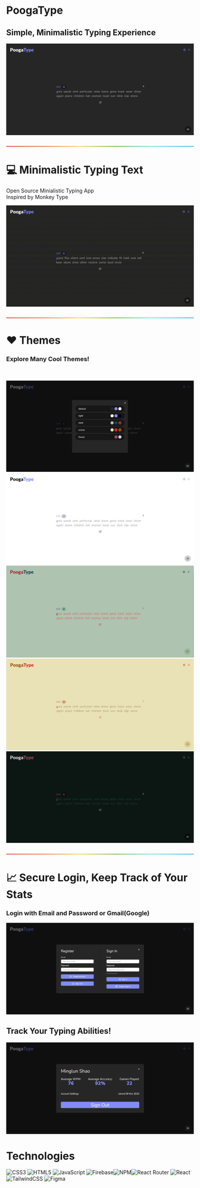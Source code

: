 # **PoogaType** 
## Simple, Minimalistic Typing Experience
![Sample Gif](readmeImages/PoogaTypeMain.png)

![rainbow divider](readmeImages/rainbow.png)

# :computer: Minimalistic Typing Text
Open Source Minialistic Typing App <br>
Inspired by Monkey Type

![Sample Gif](readmeImages/TypeSample.gif)

![rainbow divider](readmeImages/rainbow.png)


# :heart: Themes
### Explore Many Cool Themes!
<br>

![Sample Gif](readmeImages/PoogaTypeThemeSelector.png)
![Sample Gif](readmeImages/PoogaTypeLight.png)
![Sample Gif](readmeImages/PoogaTypeMint.png)
![Sample Gif](readmeImages/PoogaTypeCreme.png)
![Sample Gif](readmeImages/PoogaTypeForest.png)

![rainbow divider](readmeImages/rainbow.png)

# :chart_with_upwards_trend: Secure Login, Keep Track of Your Stats
### Login with Email and Password or Gmail(Google)

![Sample Gif](readmeImages/PoogaTypeLogin.png)

## Track Your Typing Abilities!

![Sample Gif](readmeImages/PoogaTypeProfile.png)

# Technologies

![CSS3](https://img.shields.io/badge/css3-%231572B6.svg?style=for-the-badge&logo=css3&logoColor=white) ![HTML5](https://img.shields.io/badge/html5-%23E34F26.svg?style=for-the-badge&logo=html5&logoColor=white) ![JavaScript](https://img.shields.io/badge/javascript-%23323330.svg?style=for-the-badge&logo=javascript&logoColor=%23F7DF1E) ![Firebase](https://img.shields.io/badge/firebase-%23039BE5.svg?style=for-the-badge&logo=firebase)![NPM](https://img.shields.io/badge/NPM-%23000000.svg?style=for-the-badge&logo=npm&logoColor=white)![React Router](https://img.shields.io/badge/React_Router-CA4245?style=for-the-badge&logo=react-router&logoColor=white) ![React](https://img.shields.io/badge/react-%2320232a.svg?style=for-the-badge&logo=react&logoColor=%2361DAFB) ![TailwindCSS](https://img.shields.io/badge/tailwindcss-%2338B2AC.svg?style=for-the-badge&logo=tailwind-css&logoColor=white) 	![Figma](https://img.shields.io/badge/figma-%23F24E1E.svg?style=for-the-badge&logo=figma&logoColor=white)
